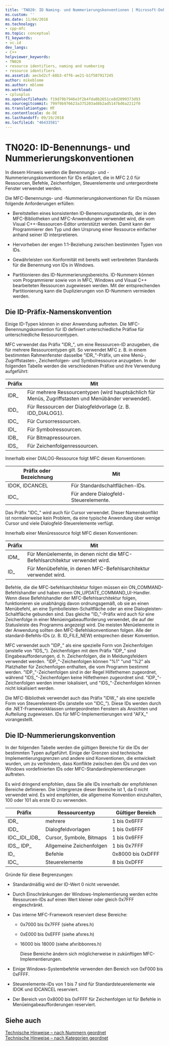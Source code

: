 ```yaml
---
title: 'TN020: ID Naming- und Nummerierungskonventionen | Microsoft-Dokumentation'
ms.custom: ''
ms.date: 11/04/2016
ms.technology:
- cpp-mfc
ms.topic: conceptual
f1_keywords:
- vc.id
dev_langs:
- C++
helpviewer_keywords:
- TN020
- resource identifiers, naming and numbering
- resource identifiers
ms.assetid: aecbd2cf-68b3-47f6-ae21-b1f507917245
author: mikeblome
ms.author: mblome
ms.workload:
- cplusplus
ms.openlocfilehash: f19d79b7946e3f2b4fda0b2651ce8d2099373d93
ms.sourcegitcommit: 799f9b976623a375203ad8b2ad5147bd6a2212f0
ms.translationtype: MT
ms.contentlocale: de-DE
ms.lasthandoff: 09/19/2018
ms.locfileid: "46433581"
---
```

# <a name="tn020-id-naming-and-numbering-conventions"></a>TN020: ID-Benennungs- und Nummerierungskonventionen

In diesem Hinweis werden die Benennungs- und -Nummerierungskonventionen für IDs erläutert, die in MFC 2.0 für Ressourcen, Befehle, Zeichenfolgen, Steuerelemente und untergeordnete Fenster verwendet werden.

Die MFC-Benennungs- und -Nummerierungskonventionen für IDs müssen folgende Anforderungen erfüllen:

- Bereitstellen eines konsistenten ID-Benennungsstandards, der in den MFC-Bibliotheken und MFC-Anwendungen verwendet wird, die vom Visual C++-Ressourcen-Editor unterstützt werden. Damit kann der Programmierer den Typ und den Ursprung einer Ressource einfacher anhand seiner ID interpretieren.

- Hervorheben der engen 1:1-Beziehung zwischen bestimmten Typen von IDs.

- Gewährleisten von Konformität mit bereits weit verbreiteten Standards für die Benennung von IDs in Windows.

- Partitionieren des ID-Nummerierungsbereichs. ID-Nummern können vom Programmierer sowie von in MFC, Windows und Visual C++ bearbeiteten Ressourcen zugewiesen werden. Mit der entsprechenden Partitionierung kann die Duplizierungen von ID-Nummern vermieden werden.

## <a name="the-id-prefix-naming-convention"></a>Die ID-Präfix-Namenskonvention

Einige ID-Typen können in einer Anwendung auftreten. Die MFC-Benennungskonvention für ID definiert unterschiedliche Präfixe für unterschiedliche Ressourcentypen.

MFC verwendet das Präfix "IDR_", um eine Ressourcen-ID anzugeben, die für mehrere Ressourcentypen gilt. So verwendet MFC z. B. in einem bestimmten Rahmenfenster dasselbe "IDR_"-Präfix, um eine Menü-, Zugriffstasten-, Zeichenfolgen- und Symbolressource anzugeben. In der folgenden Tabelle werden die verschiedenen Präfixe und ihre Verwendung aufgeführt:

|Präfix|Mit|
|------------|---------|
|IDR_|Für mehrere Ressourcentypen (wird hauptsächlich für Menüs, Zugriffstasten und Menübänder verwendet).|
|IDD_|Für Ressourcen der Dialogfeldvorlage (z. B. IDD_DIALOG1).|
|IDC_|Für Cursorressourcen.|
|IDI_|Für Symbolressourcen.|
|IDB_|Für Bitmapressourcen.|
|IDS_|Für Zeichenfolgenressourcen.|

Innerhalb einer DIALOG-Ressource folgt MFC diesen Konventionen:

|Präfix oder Bezeichnung|Mit|
|---------------------|---------|
|IDOK, IDCANCEL|Für Standardschaltflächen-IDs.|
|IDC_|Für andere Dialogfeld-Steuerelemente.|

Das Präfix "IDC_" wird auch für Cursor verwendet. Dieser Namenskonflikt ist normalerweise kein Problem, da eine typische Anwendung über wenige Cursor und viele Dialogfeld-Steuerelemente verfügt.

Innerhalb einer Menüressource folgt MFC diesen Konventionen:

|Präfix|Mit|
|------------|---------|
|IDM_|Für Menüelemente, in denen nicht die MFC-Befehlsarchitektur verwendet wird.|
|ID_|Für Menübefehle, in denen MFC-Befehlsarchitektur verwendet wird.|

Befehle, die die MFC-befehlsarchitektur folgen müssen ein ON_COMMAND-Befehlshandler und haben einen ON_UPDATE_COMMAND_UI-Handler. Wenn diese Befehlshandler der MFC-Befehlsarchitektur folgen, funktionieren sie unabhängig davon ordnungsgemäß, ob sie an einen Menübefehl, an eine Symbolleisten-Schaltfläche oder an eine Dialogleisten-Schaltfläche gebunden sind. Das gleiche "ID_"-Präfix wird auch für eine Zeichenfolge in einer Menüeingabeaufforderung verwendet, die auf der Statusleiste des Programms angezeigt wird. Die meisten Menüelemente in der Anwendung sollten den MFC-Befehlskonventionen folgen. Alle der standard-Befehls-IDs (z. B. ID_FILE_NEW) entsprechen dieser Konvention.

MFC verwendet auch "IDP_" als eine spezielle Form von Zeichenfolgen (anstelle von "IDS_"). Zeichenfolgen mit dem Präfix "IDP_" sind Eingabeaufforderungen, d. h. Zeichenfolgen, die in Meldungsfeldern verwendet werden. "IDP_"-Zeichenfolgen können "%1" "und "%2" als Platzhalter für Zeichenfolgen enthalten, die vom Programm bestimmt werden. "IDP_"-Zeichenfolgen sind in der Regel Hilfethemen zugeordnet, während "IDS_"-Zeichenfolgen keine Hilfethemen zugeordnet sind. "IDP_"-Zeichenfolgen werden immer lokalisiert, und "IDS_"-Zeichenfolgen können nicht lokalisiert werden.

Die MFC-Bibliothek verwendet auch das Präfix "IDW_" als eine spezielle Form von Steuerelement-IDs (anstelle von "IDC_"). Diese IDs werden durch die .NET-Frameworkklassen untergeordneten Fenstern als Ansichten und Aufteilung zugewiesen. IDs für MFC-Implementierungen wird "AFX_" vorangestellt.

## <a name="the-id-numbering-convention"></a>Die ID-Nummerierungskonvention

In der folgenden Tabelle werden die gültigen Bereiche für die IDs der bestimmten Typen aufgeführt. Einige der Grenzen sind technische Implementierungsgrenzen und andere sind Konventionen, die entwickelt wurden, um zu verhindern, dass Konflikte zwischen den IDs und den von Windows vordefinierten IDs oder MFC-Standardimplementierungen auftreten.

Es wird dringend empfohlen, dass Sie alle IDs innerhalb der empfohlenen Bereiche definieren. Die Untergrenze dieser Bereiche ist 1, da 0 nicht verwendet wird. Es wird empfohlen, die allgemeine Konvention einzuhalten, 100 oder 101 als erste ID zu verwenden.

|Präfix|Ressourcentyp|Gültiger Bereich|
|------------|-------------------|-----------------|
|IDR_|mehrere|1 bis 0x6FFF|
|IDD_|Dialogfeldvorlagen|1 bis 0x6FFF|
|IDC_,IDI_,IDB_|Cursor, Symbole, Bitmaps|1 bis 0x6FFF|
|IDS_, IDP_|Allgemeine Zeichenfolgen|1 bis 0x7FFF|
|ID_|Befehle|0x8000 bis 0xDFFF|
|IDC_|Steuerelemente|8 bis 0xDFFF|

Gründe für diese Begrenzungen:

- Standardmäßig wird der ID-Wert 0 nicht verwendet.

- Durch Einschränkungen der Windows-Implementierung werden echte Ressourcen-IDs auf einen Wert kleiner oder gleich 0x7FFF eingeschränkt.

- Das interne MFC-Framework reserviert diese Bereiche:

   - 0x7000 bis 0x7FFF (siehe afxres.h)

   - 0xE000 bis 0xEFFF (siehe afxres.h)

   - 16000 bis 18000 (siehe afxribbonres.h)

     Diese Bereiche ändern sich möglicherweise in zukünftigen MFC-Implementierungen.

- Einige Windows-Systembefehle verwenden den Bereich von 0xF000 bis 0xFFFF.

- Steuerelemente-IDs von 1 bis 7 sind für Standardsteuerelemente wie IDOK und IDCANCEL reserviert.

- Der Bereich von 0x8000 bis 0xFFFF für Zeichenfolgen ist für Befehle in Menüeingabeaufforderungen reserviert.

## <a name="see-also"></a>Siehe auch

[Technische Hinweise – nach Nummern geordnet](../mfc/technical-notes-by-number.md)<br/>
[Technische Hinweise – nach Kategorien geordnet](../mfc/technical-notes-by-category.md)

